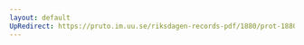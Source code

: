 ```yaml
---
layout: default
UpRedirect: https://pruto.im.uu.se/riksdagen-records-pdf/1880/prot-1880--ak--045/prot-1880--ak--045_008.pdf
---
```


